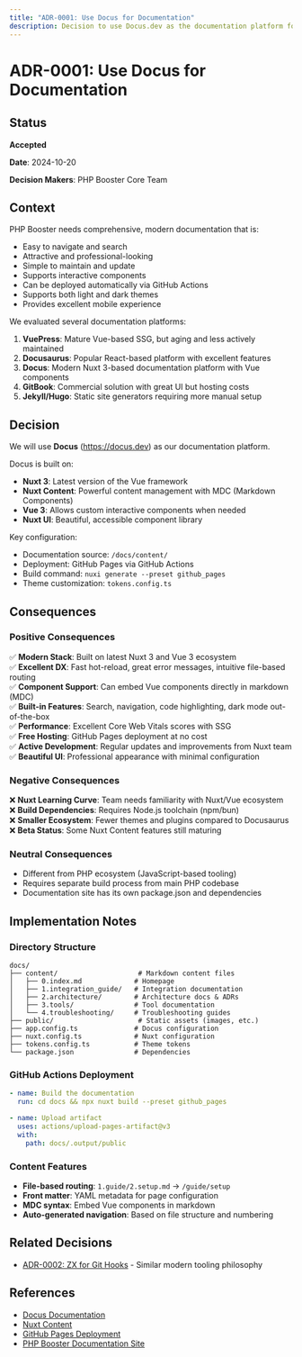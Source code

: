 ```yaml
---
title: "ADR-0001: Use Docus for Documentation"
description: Decision to use Docus.dev as the documentation platform for PHP Booster
---
```


# ADR-0001: Use Docus for Documentation

## Status

**Accepted**

**Date**: 2024-10-20

**Decision Makers**: PHP Booster Core Team

## Context

PHP Booster needs comprehensive, modern documentation that is:
- Easy to navigate and search
- Attractive and professional-looking
- Simple to maintain and update
- Supports interactive components
- Can be deployed automatically via GitHub Actions
- Supports both light and dark themes
- Provides excellent mobile experience

We evaluated several documentation platforms:

1. **VuePress**: Mature Vue-based SSG, but aging and less actively maintained
2. **Docusaurus**: Popular React-based platform with excellent features
3. **Docus**: Modern Nuxt 3-based documentation platform with Vue components
4. **GitBook**: Commercial solution with great UI but hosting costs
5. **Jekyll/Hugo**: Static site generators requiring more manual setup

## Decision

We will use **Docus** (https://docus.dev) as our documentation platform.

Docus is built on:
- **Nuxt 3**: Latest version of the Vue framework
- **Nuxt Content**: Powerful content management with MDC (Markdown Components)
- **Vue 3**: Allows custom interactive components when needed
- **Nuxt UI**: Beautiful, accessible component library

Key configuration:
- Documentation source: `/docs/content/`
- Deployment: GitHub Pages via GitHub Actions
- Build command: `nuxi generate --preset github_pages`
- Theme customization: `tokens.config.ts`

## Consequences

### Positive Consequences

✅ **Modern Stack**: Built on latest Nuxt 3 and Vue 3 ecosystem  
✅ **Excellent DX**: Fast hot-reload, great error messages, intuitive file-based routing  
✅ **Component Support**: Can embed Vue components directly in markdown (MDC)  
✅ **Built-in Features**: Search, navigation, code highlighting, dark mode out-of-the-box  
✅ **Performance**: Excellent Core Web Vitals scores with SSG  
✅ **Free Hosting**: GitHub Pages deployment at no cost  
✅ **Active Development**: Regular updates and improvements from Nuxt team  
✅ **Beautiful UI**: Professional appearance with minimal configuration

### Negative Consequences

❌ **Nuxt Learning Curve**: Team needs familiarity with Nuxt/Vue ecosystem  
❌ **Build Dependencies**: Requires Node.js toolchain (npm/bun)  
❌ **Smaller Ecosystem**: Fewer themes and plugins compared to Docusaurus  
❌ **Beta Status**: Some Nuxt Content features still maturing

### Neutral Consequences

- Different from PHP ecosystem (JavaScript-based tooling)
- Requires separate build process from main PHP codebase
- Documentation site has its own package.json and dependencies

## Implementation Notes

### Directory Structure

```
docs/
├── content/                    # Markdown content files
│   ├── 0.index.md             # Homepage
│   ├── 1.integration_guide/   # Integration documentation
│   ├── 2.architecture/        # Architecture docs & ADRs
│   ├── 3.tools/               # Tool documentation
│   └── 4.troubleshooting/     # Troubleshooting guides
├── public/                     # Static assets (images, etc.)
├── app.config.ts              # Docus configuration
├── nuxt.config.ts             # Nuxt configuration
├── tokens.config.ts           # Theme tokens
└── package.json               # Dependencies
```

### GitHub Actions Deployment

```yaml
- name: Build the documentation
  run: cd docs && npx nuxt build --preset github_pages

- name: Upload artifact
  uses: actions/upload-pages-artifact@v3
  with:
    path: docs/.output/public
```

### Content Features

- **File-based routing**: `1.guide/2.setup.md` → `/guide/setup`
- **Front matter**: YAML metadata for page configuration
- **MDC syntax**: Embed Vue components in markdown
- **Auto-generated navigation**: Based on file structure and numbering

## Related Decisions

- [ADR-0002: ZX for Git Hooks](./adr-0002-zx-git-hooks.md) - Similar modern tooling philosophy

## References

- [Docus Documentation](https://docus.dev/)
- [Nuxt Content](https://content.nuxtjs.org/)
- [GitHub Pages Deployment](https://github.com/actions/deploy-pages)
- [PHP Booster Documentation Site](https://terrorsquad.github.io/php-booster/)
